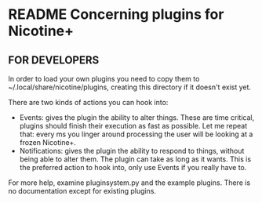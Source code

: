 # README Concerning plugins for Nicotine+

## FOR DEVELOPERS

In order to load your own plugins you need to copy them to
~/.local/share/nicotine/plugins, creating this directory if it doesn't exist yet.

There are two kinds of actions you can hook into:

- Events: gives the plugin the ability to alter things. These are time critical, plugins should finish their execution as fast as possible. Let me repeat that: every ms you linger around processing the user will be looking at a frozen Nicotine+. 
- Notifications: gives the plugin the ability to respond to things, without being able to alter them. The plugin can take as long as it wants. This is the preferred action to hook into, only use Events if you really have to.

For more help, examine pluginsystem.py and the example plugins. There is no documentation except for existing plugins.
